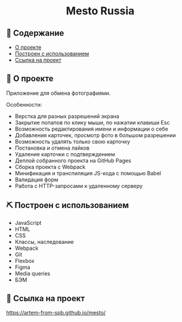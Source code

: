 <h1 align="center">Mesto Russia<p></p></h1></p>






 ## 📝 Содержание

- [О проекте](#about)
- [Построен с использованием](#built_using)
- [Ссылка на проект](#link)


## 🧐 <a name="about">О проекте</a>

Приложение для обмена фотографиями.

Особенности:
- Верстка для разных разрешений экрана
- Закрытие попапов по клику мыши, по нажатии клавиши Esc
- Возможность редактирования имени и информации о себе
- Добавления карточек, просмотр фото в большом разрешении
- Возможность удалять только свою карточку
- Постановка и отмена лайков
- Удаление карточки с подтверждением
- Деплой собранного проекта на GitHub Pages
- Сборка проекта с Webpack
- Минификация и транспиляция JS-кода с помощью Babel
- Валидация форм
- Работа с HTTP-запросами к удаленному серверу

## ⛏️ Построен с использованием<a name="built_using"></a>

- JavaScript
- HTML
- CSS
- Классы, наследование
- Webpack
- Git
- Flexbox
- Figma
- Media queries
- БЭМ


## 🚀 <a name="link">Ссылка на проект</a>

https://artem-from-spb.github.io/mesto/